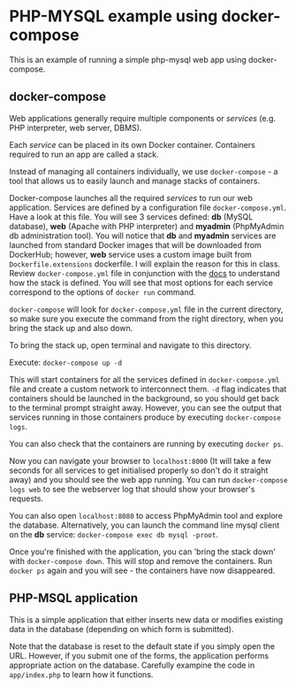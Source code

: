 # PHP-MYSQL example using docker-compose

This is an example of running a simple php-mysql web app using docker-compose.

## docker-compose

Web applications generally require multiple components or *services* (e.g. PHP interpreter, web server, DBMS).

Each *service* can be placed in its own Docker container. Containers required to run an app are called a stack.

Instead of managing all containers individually, we use `docker-compose` - a tool that allows us to easily launch and manage stacks of containers.

Docker-compose launches all the required *services* to run our web application. Services are defined by a configuration file `docker-compose.yml`. Have a look at this file. You will see 3 services defined: **db** (MySQL database), **web** (Apache with PHP interpreter) and **myadmin** (PhpMyAdmin db administration tool). You will notice that **db** and **myadmin** services are launched from standard Docker images that will be downloaded from DockerHub; however, **web** service uses a custom image built from `Dockerfile.extensions` dockerfile. I will explain the reason for this in class. Review `docker-compose.yml` file in conjunction with the [docs](https://docs.docker.com/compose/compose-file/) to understand how the stack is defined. You will see that most options for each service correspond to the options of `docker run` command.

`docker-compose` will look for `docker-compose.yml` file in the current directory, so make sure you execute the command from the right directory, when you bring the stack up and also down.

To bring the stack up, open terminal and navigate to this directory.

Execute: `docker-compose up -d`

This will start containers for all the services defined in `docker-compose.yml` file and create a custom network to interconnect them. `-d` flag indicates that containers should be launched in the background, so you should get back to the terminal prompt straight away. However, you can see the output that services running in those containers produce by executing `docker-compose logs`.

You can also check that the containers are running by executing `docker ps`.

Now you can navigate your browser to `localhost:8000` (It will take a few seconds for all services to get initialised properly so don't do it straight away) and you should see the web app running. You can run `docker-compose logs web` to see the webserver log that should show your browser's requests.

You can also open `localhost:8080` to access PhpMyAdmin tool and explore the database. Alternatively, you can launch the command line mysql client on the **db** service: `docker-compose exec db mysql -proot`.


Once you're finished with the application, you can 'bring the stack down' with `docker-compose down`. This will stop and remove the containers. Run `docker ps` again and you will see - the containers have now disappeared.

## PHP-MSQL application

This is a simple application that either inserts new data or modifies existing data in the database (depending on which form is submitted).

Note that the database is reset to the default state if you simply open the URL. However, if you submit one of the forms, the application performs appropriate action on the database. Carefully exampine the code in `app/index.php` to learn how it functions.
